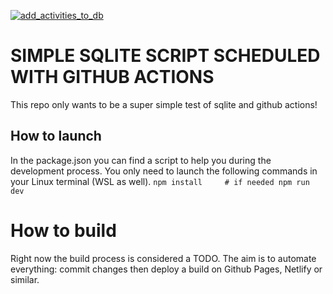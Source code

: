 [![add_activities_to_db](https://github.com/ilmalte/test-sqlite/actions/workflows/add_activities_to_db.yml/badge.svg)](https://github.com/ilmalte/test-sqlite/actions/workflows/add_activities_to_db.yml)
# SIMPLE SQLITE SCRIPT SCHEDULED WITH GITHUB ACTIONS
This repo only wants to be a super simple test of sqlite and github actions!

## How to launch
In the package.json you can find a script to help you during the development process.
You only need to launch the following commands in your Linux terminal (WSL as well).
`
npm install     # if needed
npm run dev
`

# How to build
Right now the build process is considered a TODO. The aim is to automate everything: commit changes then deploy a build on Github Pages, Netlify or similar.